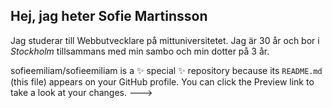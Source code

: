 
## Hej, jag heter **Sofie Martinsson**

Jag studerar till Webbutvecklare på mittuniversitetet.
Jag är 30 år och bor i *Stockholm* tillsammans med min sambo och min dotter på 3 år. 

sofieemiliam/sofieemiliam is a ✨ special ✨ repository because its `README.md` (this file) appears on your GitHub profile.
You can click the Preview link to take a look at your changes.
--->
